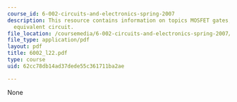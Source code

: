 ```yaml
---
course_id: 6-002-circuits-and-electronics-spring-2007
description: This resource contains information on topics MOSFET gates, inverter and
  equivalent circuit.
file_location: /coursemedia/6-002-circuits-and-electronics-spring-2007/62cc78db14ad37dede55c361711ba2ae_6002_l22.pdf
file_type: application/pdf
layout: pdf
title: 6002_l22.pdf
type: course
uid: 62cc78db14ad37dede55c361711ba2ae

---
```

None